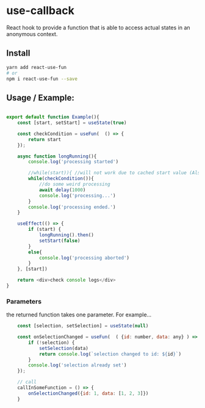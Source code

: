 # use-callback

React hook to provide a function that is able to access actual states in an anonymous context.

## Install

```sh
yarn add react-use-fun
# or
npm i react-use-fun --save
```

## Usage / Example:
```javascript

export default function Example(){
    const [start, setStart] = useState(true)

    const checkCondition = useFun(  () => {
        return start
    });

    async function longRunning(){
        console.log('processing started')

        //while(start)){ //will not work due to cached start value (Also see: CallByValue)
        while(checkCondition()){
            //do some weird processing
            await delay(1000)
            console.log('processing...')
        }
        console.log('processing ended.')
    }

    useEffect(() => {
        if (start) {
            longRunning().then()
            setStart(false)
        }
        else{
            console.log('processing aborted')
        }
    }, [start])

    return <div>check console logs</div>
}
```


### Parameters
the returned function takes one parameter. For example...

```javascript
    const [selection, setSelection] = useState(null)

    const onSelectionChanged = useFun(  ( {id: number, data: any} ) => {
        if (!selection) {
            setSelection(data)
            return console.log(`selection changed to id: ${id}`)
        }
        console.log('selection already set')
    });

    // call
    callInSomeFunction = () => {
        onSelectionChanged({id: 1, data: [1, 2, 3]}) 
    }   
    
```